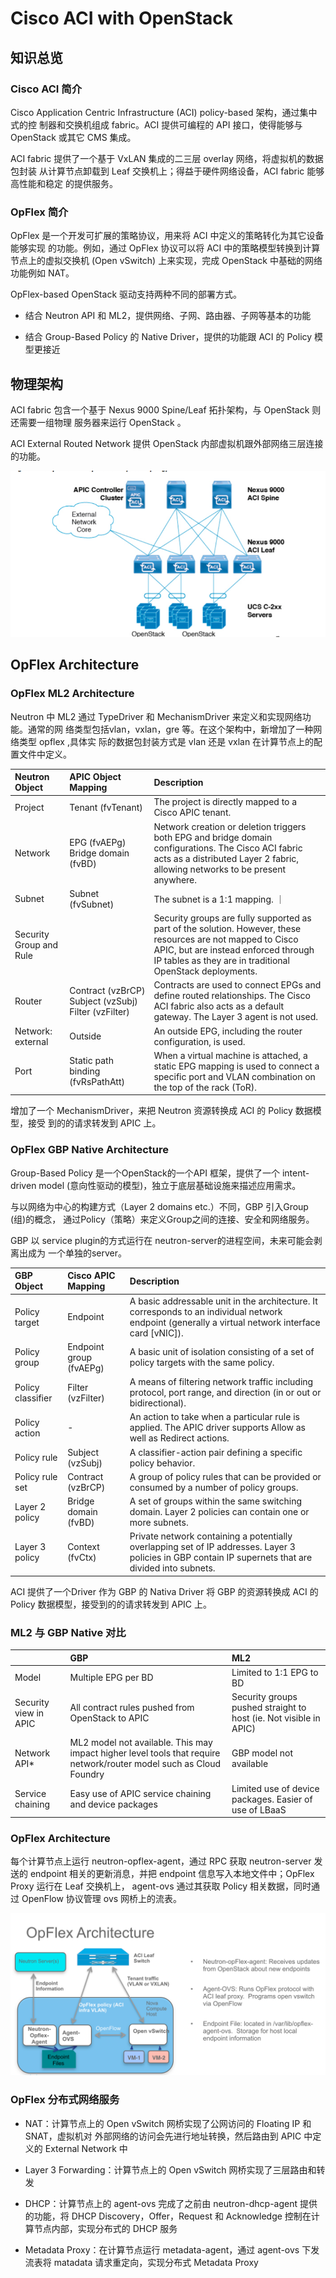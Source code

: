 # Cisco ACI with OpenStack

## 知识总览

### Cisco ACI 简介

Cisco Application Centric Infrastructure (ACI) policy-based 架构，通过集中式的控
制器和交换机组成 fabric。ACI 提供可编程的 API 接口，使得能够与 OpenStack 或其它
CMS 集成。

ACI fabric 提供了一个基于 VxLAN 集成的二三层 overlay 网络，将虚拟机的数据包封装
从计算节点卸载到 Leaf 交换机上；得益于硬件网络设备，ACI fabric 能够高性能和稳定
的提供服务。


### OpFlex 简介

OpFlex 是一个开发可扩展的策略协议，用来将 ACI 中定义的策略转化为其它设备能够实现
的功能。例如，通过 OpFlex 协议可以将 ACI 中的策略模型转换到计算节点上的虚拟交换机
(Open vSwitch) 上来实现，完成 OpenStack 中基础的网络功能例如 NAT。

OpFlex-based OpenStack 驱动支持两种不同的部署方式。

 * 结合 Neutron API 和 ML2，提供网络、子网、路由器、子网等基本的功能

 * 结合 Group-Based Policy 的 Native Driver，提供的功能跟 ACI 的 Policy 模型更接近

## 物理架构

ACI fabric 包含一个基于 Nexus 9000 Spine/Leaf 拓扑架构，与 OpenStack 则还需要一组物理
服务器来运行 OpenStack 。

ACI External Routed Network 提供 OpenStack 内部虚拟机跟外部网络三层连接的功能。

![aci-opflex-phy-arch][1]

## OpFlex Architecture

### OpFlex ML2 Architecture

Neutron 中 ML2 通过 TypeDriver 和 MechanismDriver 来定义和实现网络功能。通常的网
络类型包括vlan，vxlan，gre 等。在这个架构中，新增加了一种网络类型 opflex ,具体实
际的数据包封装方式是 vlan 还是 vxlan 在计算节点上的配置文件中定义。

| Neutron Object | APIC Object Mapping | Description |
|:-------------- |:------------------- |:----------- |
| Project | Tenant (fvTenant) | The project is directly mapped to a Cisco APIC tenant. |
| Network | EPG (fvAEPg) Bridge domain (fvBD) | Network creation or deletion triggers both EPG and bridge domain configurations. The Cisco ACI fabric acts as a distributed Layer 2 fabric, allowing networks to be present anywhere. |
| Subnet | Subnet (fvSubnet) |The subnet is a 1:1 mapping. ｜
| Security Group and Rule |  |Security groups are fully supported as part of the solution. However, these resources are not mapped to Cisco APIC, but are instead enforced through IP tables as they are in traditional OpenStack deployments. |
| Router | Contract (vzBrCP) Subject (vzSubj) Filter (vzFilter) | Contracts are used to connect EPGs and define routed relationships. The Cisco ACI fabric also acts as a default gateway. The Layer 3 agent is not used. |
| Network: external | Outside | An outside EPG, including the router configuration, is used. |
| Port | Static path binding (fvRsPathAtt) | When a virtual machine is attached, a static EPG mapping is used to connect a specific port and VLAN combination on the top of the rack (ToR). |

增加了一个 MechanismDriver，来把 Neutron 资源转换成 ACI 的 Policy 数据模型，接受
到的的请求转发到 APIC 上。


### OpFlex GBP Native Architecture

Group-Based Policy 是一个OpenStack的一个API 框架，提供了一个 intent-driven model
(意向性驱动的模型)，独立于底层基础设施来描述应用需求。

与以网络为中心的构建方式（Layer 2 domains etc.）不同，GBP 引入Group (组)的概念，
通过Policy（策略）来定义Group之间的连接、安全和网络服务。
 
GBP 以 service plugin的方式运行在 neutron-server的进程空间，未来可能会剥离出成为
一个单独的server。

| GBP Object | Cisco APIC Mapping |Description |
|:---------- |:------------------ |:---------- |
| Policy target | Endpoint | A basic addressable unit in the architecture. It corresponds to an individual network endpoint (generally a virtual network interface card [vNIC]). |
| Policy group | Endpoint group (fvAEPg) | A basic unit of isolation consisting of a set of policy targets with the same policy. |
| Policy classifier | Filter (vzFilter) | A means of filtering network traffic including protocol, port range, and direction (in or out or bidirectional). |
| Policy action | - | An action to take when a particular rule is applied. The APIC driver supports Allow as well as Redirect actions. |
| Policy rule | Subject (vzSubj) | A classifier-action pair defining a specific policy behavior. |
| Policy rule set | Contract (vzBrCP) | A group of policy rules that can be provided or consumed by a number of policy groups. |
| Layer 2 policy | Bridge domain (fvBD) | A set of groups within the same switching domain. Layer 2 policies can contain one or more subnets. |
| Layer 3 policy | Context (fvCtx) | Private network containing a potentially overlapping set of IP addresses. Layer 3 policies in GBP contain IP supernets that are divided into subnets. |


ACI 提供了一个Driver 作为 GBP 的 Nativa Driver 将 GBP 的资源转换成 ACI 的 Policy
数据模型，接受到的的请求转发到 APIC 上。

### ML2 与 GBP Native 对比

|   | GBP | ML2 |
|:-- |:--- |:--- |
| Model | Multiple EPG per BD | Limited to 1:1 EPG to BD |
| Security view in APIC | All contract rules pushed from OpenStack to APIC | Security groups pushed straight to host (ie. Not visible in APIC) |
| Network API* | ML2 model not available. This may impact higher level tools that require network/router model such as Cloud Foundry | GBP model not available |
| Service chaining | Easy use of APIC service chaining and device packages | Limited use of device packages.  Easier of use of LBaaS |

### OpFlex Architecture

每个计算节点上运行 neutron-opflex-agent，通过 RPC 获取 neutron-server 发送的 endpoint
相关的更新消息，并把 endpoint 信息写入本地文件中；OpFlex Proxy 运行在 Leaf 交换机上，
agent-ovs 通过其获取 Policy 相关数据，同时通过 OpenFlow 协议管理 ovs 网桥上的流表。

![opflex-arch][2]

### OpFlex 分布式网络服务
 * NAT：计算节点上的 Open vSwitch 网桥实现了公网访问的 Floating IP 和 SNAT，虚拟机对
 外部网络的访问会先进行地址转换，然后路由到 APIC 中定义的 External Network 中

 * Layer 3 Forwarding：计算节点上的 Open vSwitch 网桥实现了三层路由和转发
 
 * DHCP：计算节点上的 agent-ovs 完成了之前由 neutron-dhcp-agent 提供的功能，将 DHCP 
 Discovery，Offer，Request 和 Acknowledge 控制在计算节点内部，实现分布式的 DHCP 服务

 * Metadata Proxy：在计算节点运行 metadata-agent，通过 agent-ovs 下发流表将 matadata
 请求重定向，实现分布式 Metadata Proxy


[1]: ../../images/ecosystem/aci-opflex-phy-arch.png
[2]: ../../images/ecosystem/opflex-arch.png
